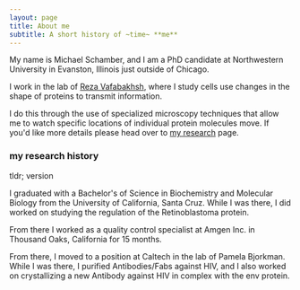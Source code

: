 ```yaml
---
layout: page
title: About me
subtitle: A short history of ~time~ **me**
---
```


My name is Michael Schamber, and I am a PhD candidate at Northwestern University in Evanston, Illinois just outside of Chicago.

I work in the lab of [Reza Vafabakhsh](http://www.rezalab.org/), where I study cells use changes in the shape of proteins to transmit information.

I do this through the use of specialized microscopy techniques that allow me to watch specific locations of individual protein molecules move. If you'd like more details please head over to [my research](https://faffermcgee.github.io/myresearch) page.

### my research history

tldr; version

I graduated with a Bachelor's of Science in Biochemistry and Molecular Biology from the University of California, Santa Cruz. While I was there, I did worked on studying the regulation of the Retinoblastoma protein.

From there I worked as a quality control specialist at Amgen Inc. in Thousand Oaks, California for 15 months.

From there, I moved to a position at Caltech in the lab of Pamela Bjorkman. While I was there, I purified Antibodies/Fabs against HIV, and I also worked on crystallizing a new Antibody against HIV in complex with the env protein.
